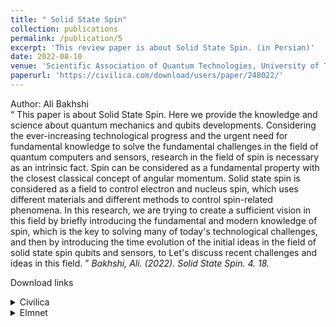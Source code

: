 ```yaml
---
title: " Solid State Spin"
collection: publications
permalink: /publication/5
excerpt: 'This review paper is about Solid State Spin. (in Persian)'
date: 2022-08-10
venue: 'Scientific Association of Quantum Technologies, University of Tabriz'
paperurl: 'https://civilica.com/download/users/paper/248022/'
---
```

Author: Ali Bakhshi <br>
<q>
This paper is about Solid State Spin. Here we provide the knowledge and science about quantum mechanics and qubits developments.
Considering the ever-increasing technological progress and the urgent need for fundamental knowledge to solve the fundamental challenges in the field of quantum
computers and sensors, research in the field of spin is necessary as an intrinsic fact. Spin can be considered as a fundamental property with the closest 
classical concept of angular momentum. Solid state spin is considered as a field to control electron and nucleus spin, which uses different materials and 
different methods to control spin-related phenomena. In this research, we are trying to create a sufficient vision in this field by briefly introducing the 
fundamental and modern knowledge of spin, which is the key to solving many of today's technological challenges, and then by introducing the time evolution of 
the initial ideas in the field of solid state spin qubits and sensors, to Let's discuss recent challenges and ideas in this field.
</q>
<cite>Bakhshi, Ali. (2022). Solid State Spin. 4. 18. </cite>

Download links
<details>
<summary>Civilica</summary>
  <a href="https://civilica.com/download/users/paper/248022/">Bakhshi, Ali. (2022). Solid State Spin. 4. 18.</a>
</details>
<details>
<summary>Elmnet</summary>
  <a href="https://elmnet.ir/article/410162495-81186/%D8%A7%D8%B3%D9%BE%DB%8C%D9%86-%D8%AD%D8%A7%D9%84%D8%AA-%D8%AC%D8%A7%D9%85%D8%AF">Bakhshi, Ali. (2022). Solid State Spin. 4. 18.</a>
</details>


